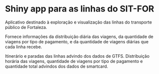 # Shiny app para as linhas do SIT-FOR

Aplicativo destinado à exploração e visualização das linhas do transporte público de Fortaleza.

Fornece informações da distribuição diária das viagens, da quantidade de viagens por tipo de pagamento, e da quantidade de viagens diárias que cada linha recebe.

Itinerário e paradas das linhas advindo dos dados de GTFS.
Distribuição horária das viagens, quantidade de viagens por tipo de pagamento e quantidade total advindos dos dados de smartcard.
